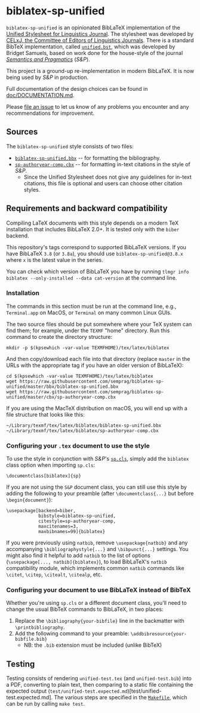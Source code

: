 biblatex-sp-unified
===================

`biblatex-sp-unified` is an opinionated BibLaTeX implementation of the [Unified Stylesheet for Linguistics Journal](http://celxj.org/downloads/UnifiedStyleSheet.pdf).
The stylesheet was developed by [CELxJ, the Committee of Editors of Linguistics Journals](http://celxj.org/).
There is a standard BibTeX implementation, called [`unified.bst`](http://celxj.org/downloads/unified.bst), which was developed by Bridget Samuels, based on work done for the house-style of the journal [*Semantics and Pragmatics*](http://semprag.org) (*S&P*).

This project is a ground-up re-implementation in modern BibLaTeX. It is now being used by *S&P* in production.

Full documentation of the design choices can be found in [doc/DOCUMENTATION.md](doc/DOCUMENTATION.md).

Please [file an issue](https://github.com/semprag/biblatex-sp-unified/issues/new) to let us know of any problems you encounter and any recommendations for improvement.


## Sources

The `biblatex-sp-unified` style consists of two files:

* [`biblatex-sp-unified.bbx`](bbx/biblatex-sp-unified.bbx) -- for formatting the bibliography.
* [`sp-authoryear-comp.cbx`](cbx/sp-authoryear-comp.cbx) -- for formatting in-text citations in the style of *S&P*.
  - Since the Unified Stylesheet does not give any guidelines for in-text citations, this file is optional and users can choose other citation styles.


## Requirements and backward compatibility

Compiling LaTeX documents with this style depends on a modern TeX installation that includes BibLaTeX 2.0+.
It is tested only with the `biber` backend.

This repository's tags correspond to supported BibLaTeX versions.
If you have BibLaTeX `3.8` (or `3.8a`), you should use `biblatex-sp-unified@3.8.x` where `x` is the latest value in the series.

You can check which version of BibLaTeX you have by running `tlmgr info biblatex --only-installed --data cat-version` at the command line.


### Installation

The commands in this section must be run at the command line,
e.g., `Terminal.app` on MacOS, or `Terminal` on many common Linux GUIs.

The two source files should be put somewhere where your TeX system can find them; for example, under the `TEXMF` "home" directory. Run this command to create the directory structure:

    mkdir -p $(kpsewhich -var-value TEXMFHOME)/tex/latex/biblatex

And then copy/download each file into that directory (replace `master` in the URLs with the appropriate tag if you have an older version of BibLaTeX):

    cd $(kpsewhich -var-value TEXMFHOME)/tex/latex/biblatex
    wget https://raw.githubusercontent.com/semprag/biblatex-sp-unified/master/bbx/biblatex-sp-unified.bbx
    wget https://raw.githubusercontent.com/semprag/biblatex-sp-unified/master/cbx/sp-authoryear-comp.cbx

If you are using the MacTeX distribution on macOS, you will end up with a file structure that looks like this:

    ~/Library/texmf/tex/latex/biblatex/biblatex-sp-unified.bbx
    ~/Library/texmf/tex/latex/biblatex/sp-authoryear-comp.cbx


### Configuring your `.tex` document to use the style

To use the style in conjunction with *S&P*'s [`sp.cls`](https://raw.githubusercontent.com/semprag/tex/master/sp.cls),
simply add the `biblatex` class option when importing `sp.cls`:

    \documentclass[biblatex]{sp}

If you are not using the `S&P` document class, you can still use this style by adding the following to your preamble (after `\documentclass{...}` but before `\begin{document}`):

    \usepackage[backend=biber,
                bibstyle=biblatex-sp-unified,
                citestyle=sp-authoryear-comp,
                maxcitenames=3,
                maxbibnames=99]{biblatex}

<!-- same as https://github.com/semprag/tex/blob/585f282/sp.cls#L126-L130 -->

If you were previously using `natbib`, remove `\usepackage{natbib}` and any accompanying `\bibliographystyle{...}` and `\bibpunct{...}` settings.
You might also find it helpful to add `natbib` to the list of options (`\usepackage[..., natbib]{biblatex}`), to load BibLaTeX's `natbib` compatibility module, which implements common `natbib` commands like `\citet`, `\citep`, `\citealt`, `\citealp`, etc.


### Configuring your document to use BibLaTeX instead of BibTeX

Whether you're using `sp.cls` or a different document class, you'll need to change the usual BibTeX commands to BibLaTeX, in two places:

1. Replace the `\bibliography{your-bibfile}` line in the backmatter with `\printbibliography`.
2. Add the following command to your preamble: `\addbibresource{your-bibfile.bib}`
   - NB: the `.bib` extension must be included (unlike BibTeX)


## Testing

Testing consists of rendering `unified-test.tex` (and `unified-test.bib`) into a PDF, converting to plain text, then comparing to a static file containing the expected output (`test/unified-test.expected.md`)[test/unified-test.expected.md].
The various steps are specified in the [`Makefile`](Makefile), which can be run by calling `make test`.

